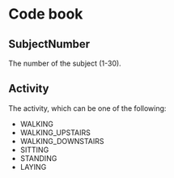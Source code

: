 Code book
=========

SubjectNumber
-------------
The number of the subject (1-30).

Activity
--------
The activity, which can be one of the following:
* WALKING
* WALKING_UPSTAIRS
* WALKING_DOWNSTAIRS
* SITTING
* STANDING
* LAYING
